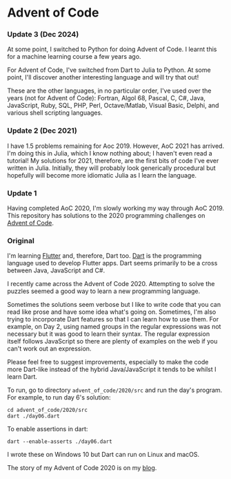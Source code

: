 # Advent of Code


### Update 3 (Dec 2024)

At some point, I switched to Python for doing Advent of Code. I learnt this for a machine learning course a few years ago. 

For Advent of Code, I've switched from Dart to Julia to Python. At some point, I'll discover another interesting language and will try that out!

These are the other languages, in no particular order, I've used over the years (not for Advent of Code): Fortran, Algol 68, Pascal, C, C#, Java, JavaScript, Ruby, SQL, PHP, Perl, Octave/Matlab, Visual Basic, Delphi, and various shell scripting languages.

### Update 2 (Dec 2021)

I have 1.5 problems remaining for Aoc 2019. However, AoC 2021 has arrived. I'm doing this in Julia, which I know nothing about; I haven't even read a tutorial! My solutions for 2021, therefore, are the first bits of code I've ever written in Julia. Initially, they will probably look generically procedural but hopefully will become more idiomatic Julia as I learn the language.

### Update 1

Having completed AoC 2020, I'm slowly working my way through AoC 2019.
This repository has solutions to the 2020 programming challenges on [Advent of Code](https://adventofcode.com). 

### Original

I'm learning [Flutter](https://api.flutter.dev/index.html) and, therefore, Dart too. [Dart](https://dart.dev/) is the programming language used to develop Flutter apps. Dart seems primarily to be a cross between Java, JavaScript and C#.

I recently came across the Advent of Code 2020. Attempting to solve the puzzles seemed a good way to learn a new programming language.

Sometimes the solutions seem verbose but I like to write code that you can read like prose and have some idea what's going on. Sometimes, I'm also trying to incorporate Dart features so that I can learn how to use them. For example, on Day 2, using named groups in the regular expressions was not necessary but it was good to learn their syntax. The regular expression itself follows JavaScript so there are plenty of examples on the web if you can't work out an expression.

Please feel free to suggest improvements, especially to make the code more Dart-like instead of the hybrid Java/JavaScript it tends to be whilst I learn Dart.

To run, go to directory `advent_of_code/2020/src` and run the day's program. For example, to run day 6's solution:
```
cd advent_of_code/2020/src
dart ./day06.dart
```

To enable assertions in dart:

```
dart --enable-asserts ./day06.dart
```

I wrote these on Windows 10 but Dart can run on Linux and macOS.

The story of my Advent of Code 2020 is on my [blog](https://prafulkapadia.com/2021/01/05/advent-of-code-2020/).


